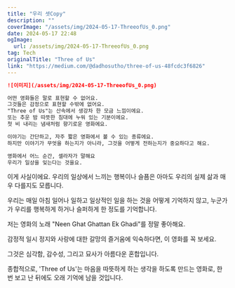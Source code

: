 ```yaml
---
title: "우리 셋Copy"
description: ""
coverImage: "/assets/img/2024-05-17-ThreeofUs_0.png"
date: 2024-05-17 22:48
ogImage: 
  url: /assets/img/2024-05-17-ThreeofUs_0.png
tag: Tech
originalTitle: "Three of Us"
link: "https://medium.com/@dadhosutho/three-of-us-48fcdc3f6826"
---
```



```markdown
![이미지](/assets/img/2024-05-17-ThreeofUs_0.png)

어떤 영화들은 말로 표현할 수 없어요.
그것들은 감정으로 표현할 수밖에 없어요.
"Three of Us"는 산속에서 생강차 한 모금 느낌이에요.
또는 추운 밤 따뜻한 침대에 누워 있는 기분이에요.
첫 비 내리는 냄새처럼 향기로운 영화에요.

이야기는 간단하고, 자주 짧은 영화에서 볼 수 있는 종류에요.
하지만 이야기가 무엇을 하는지가 아니라, 그것을 어떻게 전하는지가 중요하다고 해요.

영화에서 어느 순간, 셀라자가 말해요
우리가 일상을 잊는다는 것을요.
```

<div class="content-ad"></div>

이게 사실이에요. 우리의 일상에서 느끼는 행복이나 슬픔은 아마도 우리의 실제 삶과 매우 다를지도 모릅니다.

우리는 매일 아침 일어나 일하고 일상적인 일을 하는 것을 어떻게 기억하지 않고, 누군가가 우리를 행복하게 하거나 슬퍼하게 한 정도를 기억합니다.

저는 영화의 노래 "Neen Ghat Ghattan Ek Ghadi"를 정말 좋아해요.

감정적 일시 정지와 사랑에 대한 갈망의 즐거움에 익숙하다면, 이 영화를 꼭 보세요.

<div class="content-ad"></div>

그것은 심각함, 감수성, 그리고 묘사가 아름다운 혼합입니다.

종합적으로, 'Three of Us'는 마음을 따뜻하게 하는 생각을 하도록 만드는 영화로, 한 번 보고 난 뒤에도 오래 기억에 남을 것입니다.